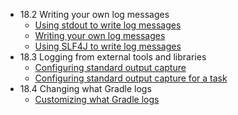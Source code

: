 * 18.2 Writing your own log messages
  * [Using stdout to write log messages](example18.1.gradle)
  * [Writing your own log messages](example18.2.gradle)
  * [Using SLF4J to write log messages](example18.3.gradle)
* 18.3 Logging from external tools and libraries
  * [Configuring standard output capture](example18.4.gradle)
  * [Configuring standard output capture for a task](example18.5.gradle)
* 18.4 Changing what Gradle logs
  * [Customizing what Gradle logs](example18.6.gradle)
